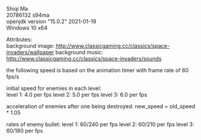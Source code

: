 Shiqi Ma    
20786132 s94ma    
openjdk version "15.0.2" 2021-01-19     
Windows 10 x64

Attributes:  
background image: http://www.classicgaming.cc/classics/space-invaders/wallpaper
background music: http://www.classicgaming.cc/classics/space-invaders/sounds

the following speed is based on the animation timer with frame rate of 60 fps/s  

initial speed for enemies in each level:  
level 1: 4.0 per fps
level 2: 5.0 per fps
level 3: 6.0 per fps

acceleration of enemies after one being destroyed:
new_speed = old_speed * 1.05

rates of enemy bullet:
level 1: 60/240 per fps
level 2: 60/210 per fps
level 3: 60/180 per fps